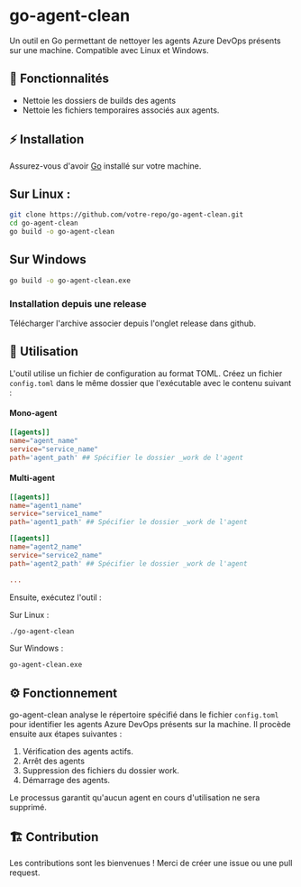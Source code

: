 
# go-agent-clean

Un outil en Go permettant de nettoyer les agents Azure DevOps présents sur une machine. Compatible avec Linux et Windows.

## 📌 Fonctionnalités
- Nettoie les dossiers de builds des agents
- Nettoie les fichiers temporaires associés aux agents.

## ⚡ Installation

Assurez-vous d'avoir [Go](https://go.dev/dl/) installé sur votre machine.

Sur Linux :
-
```sh
git clone https://github.com/votre-repo/go-agent-clean.git
cd go-agent-clean
go build -o go-agent-clean
```

Sur Windows
-

```sh
go build -o go-agent-clean.exe
```

### Installation depuis une release

Télécharger l'archive associer depuis l'onglet release dans github.

## 🚀 Utilisation

L'outil utilise un fichier de configuration au format TOML.
Créez un fichier `config.toml` dans le même dossier que l'exécutable avec le contenu suivant :

#### Mono-agent
```toml
[[agents]]
name="agent_name"
service="service_name"
path='agent_path' ## Spécifier le dossier _work de l'agent
```

#### Multi-agent
```toml
[[agents]]
name="agent1_name"
service="service1_name"
path='agent1_path' ## Spécifier le dossier _work de l'agent

[[agents]]
name="agent2_name"
service="service2_name"
path='agent2_path' ## Spécifier le dossier _work de l'agent

...
```

Ensuite, exécutez l'outil :

Sur Linux :
```sh
./go-agent-clean
```

Sur Windows :
```sh
go-agent-clean.exe
```

## ⚙️ Fonctionnement

go-agent-clean analyse le répertoire spécifié dans le fichier `config.toml` pour identifier les agents Azure DevOps présents sur la machine. Il procède ensuite aux étapes suivantes :

1. Vérification des agents actifs.
2. Arrêt des agents
3. Suppression des fichiers du dossier work.
5. Démarrage des agents.

Le processus garantit qu'aucun agent en cours d'utilisation ne sera supprimé.

## 🏗️ Contribution
Les contributions sont les bienvenues ! Merci de créer une issue ou une pull request.
